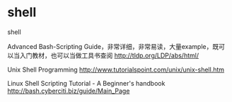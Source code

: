 # shell
shell 




Advanced Bash-Scripting Guide，非常详细，非常易读，大量example，既可以当入门教材，也可以当做工具书查阅
http://tldp.org/LDP/abs/html/

Unix Shell Programming
http://www.tutorialspoint.com/unix/unix-shell.htm


Linux Shell Scripting Tutorial - A Beginner's handbook
http://bash.cyberciti.biz/guide/Main_Page
